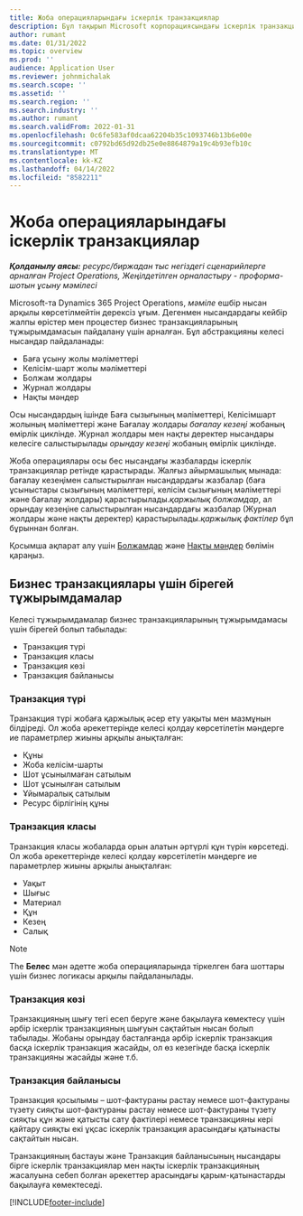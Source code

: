 ```yaml
---
title: Жоба операцияларындағы іскерлік транзакциялар
description: Бұл тақырып Microsoft корпорациясындағы іскерлік транзакциялар тұжырымдамасына шолу жасайды Dynamics 365 Project Operations.
author: rumant
ms.date: 01/31/2022
ms.topic: overview
ms.prod: ''
audience: Application User
ms.reviewer: johnmichalak
ms.search.scope: ''
ms.assetid: ''
ms.search.region: ''
ms.search.industry: ''
ms.author: rumant
ms.search.validFrom: 2022-01-31
ms.openlocfilehash: 0c6fe583af0dcaa62204b35c1093746b13b6e00e
ms.sourcegitcommit: c0792bd65d92db25e0e8864879a19c4b93efb10c
ms.translationtype: MT
ms.contentlocale: kk-KZ
ms.lasthandoff: 04/14/2022
ms.locfileid: "8582211"
---
```

# <a name="business-transactions-in-project-operations"></a>Жоба операцияларындағы іскерлік транзакциялар

_**Қолданылу аясы:** ресурс/биржадан тыс негіздегі сценарийлерге арналған Project Operations, Жеңілдетілген орналастыру - проформа-шотын ұсыну мәмілесі_

Microsoft-та Dynamics 365 Project Operations, *мәміле* ешбір нысан арқылы көрсетілмейтін дерексіз ұғым. Дегенмен нысандардағы кейбір жалпы өрістер мен процестер бизнес транзакцияларының тұжырымдамасын пайдалану үшін арналған. Бұл абстракцияны келесі нысандар пайдаланады:

- Баға ұсыну жолы мәліметтері
- Келісім-шарт жолы мәліметтері
- Болжам жолдары
- Журнал жолдары
- Нақты мәндер

Осы нысандардың ішінде Баға сызығының мәліметтері, Келісімшарт жолының мәліметтері және Бағалау жолдары *бағалау кезеңі* жобаның өмірлік циклінде. Журнал жолдары мен нақты деректер нысандары келесіге салыстырылады *орындау кезеңі* жобаның өмірлік циклінде.

Жоба операциялары осы бес нысандағы жазбаларды іскерлік транзакциялар ретінде қарастырады. Жалғыз айырмашылық мынада: бағалау кезеңімен салыстырылған нысандардағы жазбалар (баға ұсыныстары сызығының мәліметтері, келісім сызығының мәліметтері және бағалау жолдары) қарастырылады.*қаржылық болжамдар*, ал орындау кезеңіне салыстырылған нысандардағы жазбалар (Журнал жолдары және нақты деректер) қарастырылады.*қаржылық фактілер* бұл бұрыннан болған.

Қосымша ақпарат алу үшін [Болжамдар](../project-management/estimating-projects-overview.md) және [Нақты мәндер](actuals-overview.md) бөлімін қараңыз.

## <a name="concepts-that-are-unique-to-business-transactions"></a>Бизнес транзакциялары үшін бірегей тұжырымдамалар

Келесі тұжырымдамалар бизнес транзакцияларының тұжырымдамасы үшін бірегей болып табылады:

- Транзакция түрі
- Транзакция класы
- Транзакция көзі
- Транзакция байланысы

### <a name="transaction-type"></a>Транзакция түрі

Транзакция түрі жобаға қаржылық әсер ету уақыты мен мазмұнын білдіреді. Ол жоба әрекеттерінде келесі қолдау көрсетілетін мәндерге ие параметрлер жиыны арқылы анықталған:

- Құны
- Жоба келісім-шарты
- Шот ұсынылмаған сатылым
- Шот ұсынылған сатылым
- Ұйымаралық сатылым
- Ресурс бірлігінің құны

### <a name="transaction-class"></a>Транзакция класы

Транзакция класы жобаларда орын алатын әртүрлі құн түрін көрсетеді. Ол жоба әрекеттерінде келесі қолдау көрсетілетін мәндерге ие параметрлер жиыны арқылы анықталған:

- Уақыт
- Шығыс
- Материал
- Құн
- Кезең
- Салық

> [!NOTE]
> The **Белес** мән әдетте жоба операцияларында тіркелген баға шоттары үшін бизнес логикасы арқылы пайдаланылады.

### <a name="transaction-origin"></a>Транзакция көзі

Транзакцияның шығу тегі есеп беруге және бақылауға көмектесу үшін әрбір іскерлік транзакцияның шығуын сақтайтын нысан болып табылады. Жобаны орындау басталғанда әрбір іскерлік транзакция басқа іскерлік транзакция жасайды, ол өз кезегінде басқа іскерлік транзакцияны жасайды және т.б.

### <a name="transaction-connection"></a>Транзакция байланысы

Транзакция қосылымы – шот-фактураны растау немесе шот-фактураны түзету сияқты шот-фактураны растау немесе шот-фактураны түзету сияқты құн және қатысты сату фактілері немесе транзакцияны кері қайтару сияқты екі ұқсас іскерлік транзакция арасындағы қатынасты сақтайтын нысан.

Транзакцияның бастауы және Транзакция байланысының нысандары бірге іскерлік транзакциялар мен нақты іскерлік транзакцияның жасалуына себеп болған әрекеттер арасындағы қарым-қатынастарды бақылауға көмектеседі.

[!INCLUDE[footer-include](../includes/footer-banner.md)]

